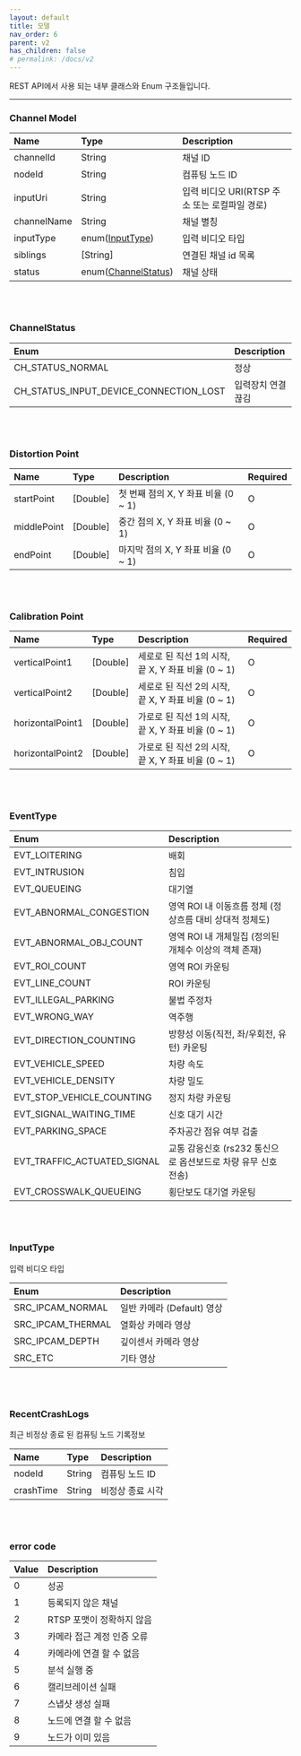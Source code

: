 ```yaml
---
layout: default
title: 모델
nav_order: 6
parent: v2
has_children: false
# permalink: /docs/v2
---
```



REST API에서 사용 되는 내부 클래스와 Enum 구조들입니다.

------------------------

### Channel Model

| Name | Type | Description |
| :---- | :---- |:---- |
| channelId | String | 채널 ID |
| nodeId | String | 컴퓨팅 노드 ID |
| inputUri | String | 입력 비디오 URI(RTSP 주소 또는 로컬파일 경로) |
| channelName | String | 채널 별칭 |
| inputType | enum([InputType](models.md#inputtype)) | 입력 비디오 타입 |
| siblings | [String] | 연결된 채널 id 목록 |
| status | enum([ChannelStatus](#channelstatus)) | 채널 상태 |

<br><br>

### ChannelStatus

| Enum | Description |
| :---- | :---- |
| CH_STATUS_NORMAL | 정상 |
| CH_STATUS_INPUT_DEVICE_CONNECTION_LOST | 입력장치 연결 끊김 |

<br><br>

### Distortion Point

| Name | Type | Description | Required |
| :---- | :---- |:---- |:---- |
| startPoint | [Double] |  첫 번째 점의 X, Y 좌표 비율 (0 ~ 1)| O |
| middlePoint | [Double] |  중간 점의 X, Y 좌표  비율 (0 ~ 1)| O |
| endPoint | [Double] |  마지막 점의 X, Y 좌표  비율 (0 ~ 1)| O |


<br><br>

### Calibration Point

| Name | Type | Description | Required |
| :---- | :---- |:---- |:---- |
| verticalPoint1 | [Double] |  세로로 된 직선 1의 시작, 끝 X, Y 좌표 비율 (0 ~ 1)| O |
| verticalPoint2 | [Double] |  세로로 된 직선 2의 시작, 끝 X, Y 좌표 비율 (0 ~ 1)| O |
| horizontalPoint1 | [Double] |  가로로 된 직선 1의 시작, 끝 X, Y 좌표 비율 (0 ~ 1)| O |
| horizontalPoint2 | [Double] |  가로로 된 직선 2의 시작, 끝 X, Y 좌표 비율 (0 ~ 1)| O |

<br><br>

### EventType

| Enum | Description |
| :---- | :---- |
| EVT_LOITERING | 배회 |
| EVT_INTRUSION | 침입 |
| EVT_QUEUEING | 대기열 |
| EVT_ABNORMAL_CONGESTION | 영역 ROI 내 이동흐름 정체 (정상흐름 대비 상대적 정체도) |
| EVT_ABNORMAL_OBJ_COUNT | 영역 ROI 내 개체밀집 (정의된 개체수 이상의 객체 존재) |
| EVT_ROI_COUNT | 영역 ROI 카운팅 |
| EVT_LINE_COUNT | ROI 카운팅 |
| EVT_ILLEGAL_PARKING | 불법 주정차 |
| EVT_WRONG_WAY | 역주행 |
| EVT_DIRECTION_COUNTING | 방향성 이동(직전, 좌/우회전, 유턴) 카운팅 |
| EVT_VEHICLE_SPEED | 차량 속도 |
| EVT_VEHICLE_DENSITY | 차량 밀도 |
| EVT_STOP_VEHICLE_COUNTING | 정지 차량 카운팅 |
| EVT_SIGNAL_WAITING_TIME | 신호 대기 시간 |
| EVT_PARKING_SPACE | 주차공간 점유 여부 검출 |
| EVT_TRAFFIC_ACTUATED_SIGNAL | 교통 감응신호 (rs232 통신으로 옵션보드로 차량 유무 신호 전송) |
| EVT_CROSSWALK_QUEUEING | 횡단보도 대기열 카운팅 |

<br><br>

### InputType
입력 비디오 타입

| Enum | Description |
| :---- | :---- |
| SRC_IPCAM_NORMAL | 일반 카메라 (Default) 영상 |
| SRC_IPCAM_THERMAL | 열화상 카메라 영상 |
| SRC_IPCAM_DEPTH | 깊이센서 카메라 영상 |
| SRC_ETC | 기타 영상 |

<br><br>

### RecentCrashLogs
최근 비정상 종료 된 컴퓨팅 노드 기록정보

| Name | Type | Description |
| :---- | :---- |:---- |
| nodeId | String | 컴퓨팅 노드 ID |
| crashTime | String | 비정상 종료 시각 |

<br><br>

### error code

| Value | Description |
| :---- | :---- |
| 0 | 성공 |
| 1 | 등록되지 않은 채널 |
| 2 | RTSP 포맷이 정확하지 않음 |
| 3 | 카메라 접근 계정 인증 오류 |
| 4 | 카메라에 연결 할 수 없음 |
| 5 | 분석 실행 중 |
| 6 | 캘리브레이션 실패 |
| 7 | 스냅샷 생성 실패 |
| 8 | 노드에 연결 할 수 없음 |
| 9 | 노드가 이미 있음 |